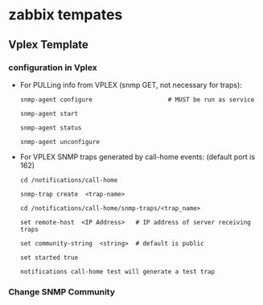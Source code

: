 # zabbix tempates
## Vplex Template
### configuration in Vplex
  * For PULLing info from VPLEX (snmp GET, not necessary for traps):

        snmp-agent configure                     # MUST be run as service

        snmp-agent start

        snmp-agent status

        snmp-agent unconfigure
        
  * For VPLEX SNMP traps generated by call-home  events:  (default port is 162)

        cd /notifications/call-home

        snmp-trap create  <trap-name>

        cd /notifications/call-home/snmp-traps/<trap_name>

        set remote-host  <IP Address>   # IP address of server receiving traps

        set community-string  <string>  # default is public

        set started true

        notifications call-home test will generate a test trap
### Change SNMP Community
